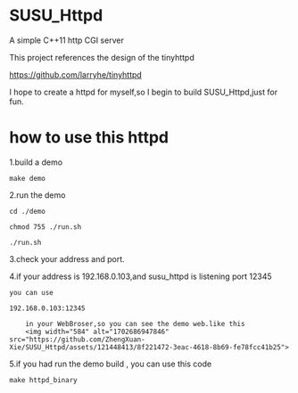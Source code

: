 # SUSU_Httpd
A simple C++11 http CGI server

This project references the design of the tinyhttpd

https://github.com/larryhe/tinyhttpd

I hope to create a httpd for myself,so I begin to build SUSU_Httpd,just for fun.

# how to use this httpd

1.build a demo

	make demo
	
2.run the demo

	cd ./demo
	
	chmod 755 ./run.sh
	
	./run.sh
	
3.check your address and port.

	
4.if your address is 192.168.0.103,and susu_httpd is listening port 12345

	you can use 
 	
  	192.168.0.103:12345
   	
    	in your WebBroser,so you can see the demo web.like this
     	<img width="584" alt="1702686947846" src="https://github.com/ZhengXuan-Xie/SUSU_Httpd/assets/121448413/8f221472-3eac-4618-8b69-fe78fcc41b25">

	

5.if you had run the demo build , you can use this code

	make httpd_binary
